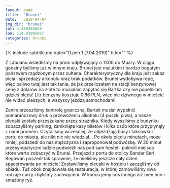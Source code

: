```yaml
---
layout: page
title:  "Brunei"
date:   3019-04-07
img_dir: "brunei"
lat: 4.889493669
lon: 114.93905067
categories: brunei
---
```


{% include subtitle.md date="Dzień 1 (7.04.2019)" title="" %}

Z Labuanu wsiedliśmy na prom odpływający o 11:00 do Muary.
W ciągu godziny byliśmy już w innym kraju.
Brunei jest malutkim i bardzo bogatym państwem rządzonym przez sułtana.
Charakterystyczny dla kraju jest zakaz picia i sprzedaży alkoholu oraz brak podatków.
Brunei wydobywa ropę, więc paliwo tutaj jest tak tanie, że jak przeliczałam na stacji benzynowej cenę z dolarów na złote
to musiałam zapytać się Bartka czy nie popełniłam gdzieś błędu!
Litr benzyny kosztuje 0.86 PLN, więc nic dziwnego w mieście nie widać pieszych, a wszyscy jeżdżą samochodami.

Zanim przeszliśmy kontrolę graniczną, Bartek musiał wypełnić pomarańczowy druk o przewożeniu alkoholu (4 puszki piwa), a
nasze plecaki zostały przeszukane przez strażnika.
Kiedy wyszliśmy z budynku zobaczyliśmy parking, zamknięte kasy biletów i kilka osób które przypłynęły z nami promem.
Czytaliśmy wcześniej, że odjeżdżają busy i taksówki z portu do miasta, ale nikt nic nie wiedział...
Po okołu pięciu minutach, może mniej, podszedł do nas mężczyzna i zaproponował podwózkę.
W 30 minut przesympatyczni ludzie podwieźli nas pod sam hostel i polecili miejsca które warto zobaczyć w Brunei.
Przejazd z portu do stolicy Bandar Seri Begawan poszedł tak sprawnie, że mieliśmy jeszcze cały dzień spacerowania po
mieście!
Zostawiliśmy plecaki w hostelu i zaczęliśmy od obiadu.
Tuż obok znajdowała się restauracja, w której zamówiliśmy dwa rodzaje curry i byliśmy zachwyceni.
W końcu jemy coś innego niż mee hun i smażony ryż.

